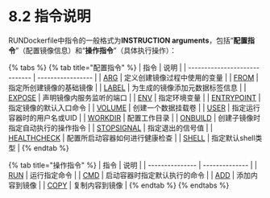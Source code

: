 # 8.2 指令说明

RUNDockerfile中指令的一般格式为**INSTRUCTION arguments**，包括“**配置指令**”（配置镜像信息）和“**操作指令**”（具体执行操作）：

{% tabs %}
{% tab title="配置指令" %}
| 指令                            | 说明                |
| ----------------------------- | ----------------- |
| [ARG](arg.md)                 | 定义创建镜像过程中使用的变量    |
| [FROM](from.md)               | 指定所创建镜像的基础镜像      |
| [LABEL](label.md)             | 为生成的镜像添加元数据标签信息   |
| [EXPOSE](expose.md)           | 声明镜像内服务监听的端口      |
| [ENV](env.md)                 | 指定环境变量            |
| [ENTRYPOINT](entrypoint.md)   | 指定镜像的默认入口命令       |
| [VOLUME](volume.md)           | 创建一个数据挂载卷         |
| [USER](user.md)               | 指定运行容器时的用户名或UID   |
| [WORKDIR](workdir.md)         | 配置工作目录            |
| [ONBUILD](onbuild.md)         | 创建子镜像时指定自动执行的操作指令 |
| [STOPSIGNAL](stopsignal.md)   | 指定退出的信号值          |
| [HEALTHCHECK](healthcheck.md) | 配置所启动容器如何进行健康检查   |
| [SHELL](shell.md)             | 指定默认shell类型       |
{% endtab %}

{% tab title="操作指令" %}
| 指令              | 说明             |
| --------------- | -------------- |
| [RUN](run.md)   | 运行指定命令         |
| [CMD](cmd.md)   | 启动容器时指定默认执行的命令 |
| [ADD](add.md)   | 添加内容到镜像        |
| [COPY](copy.md) | 复制内容到镜像        |
{% endtab %}
{% endtabs %}
